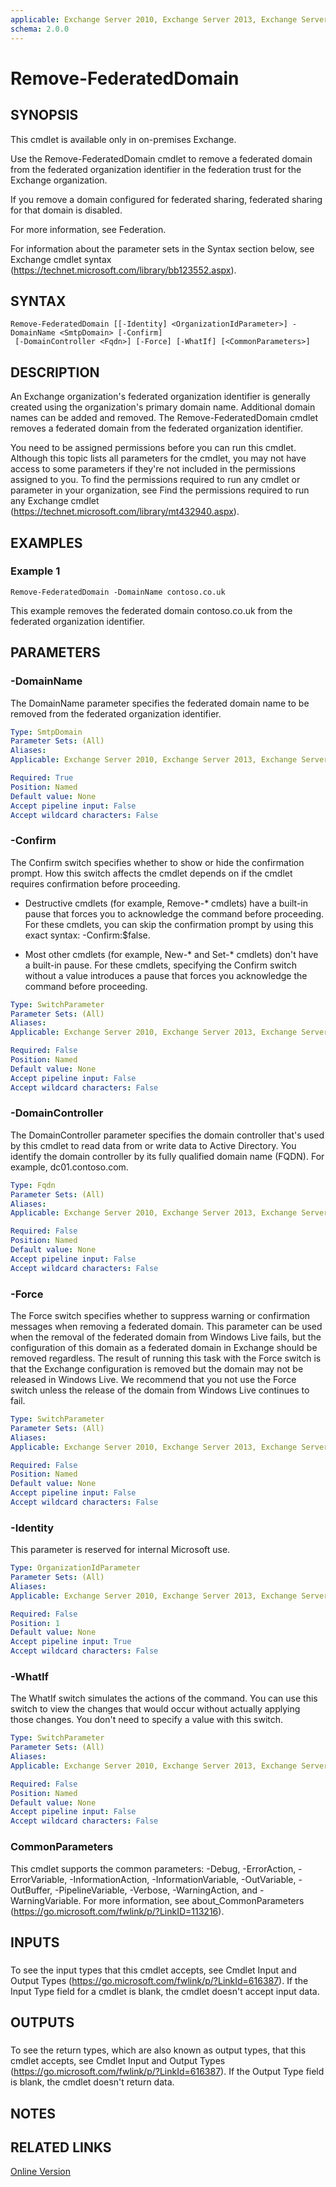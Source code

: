 ```yaml
---
applicable: Exchange Server 2010, Exchange Server 2013, Exchange Server 2016
schema: 2.0.0
---
```


# Remove-FederatedDomain

## SYNOPSIS
This cmdlet is available only in on-premises Exchange.

Use the Remove-FederatedDomain cmdlet to remove a federated domain from the federated organization identifier in the federation trust for the Exchange organization.

If you remove a domain configured for federated sharing, federated sharing for that domain is disabled.

For more information, see Federation.

For information about the parameter sets in the Syntax section below, see Exchange cmdlet syntax (https://technet.microsoft.com/library/bb123552.aspx).

## SYNTAX

```
Remove-FederatedDomain [[-Identity] <OrganizationIdParameter>] -DomainName <SmtpDomain> [-Confirm]
 [-DomainController <Fqdn>] [-Force] [-WhatIf] [<CommonParameters>]
```

## DESCRIPTION
An Exchange organization's federated organization identifier is generally created using the organization's primary domain name. Additional domain names can be added and removed. The Remove-FederatedDomain cmdlet removes a federated domain from the federated organization identifier.

You need to be assigned permissions before you can run this cmdlet. Although this topic lists all parameters for the cmdlet, you may not have access to some parameters if they're not included in the permissions assigned to you. To find the permissions required to run any cmdlet or parameter in your organization, see Find the permissions required to run any Exchange cmdlet (https://technet.microsoft.com/library/mt432940.aspx).

## EXAMPLES

### Example 1
```
Remove-FederatedDomain -DomainName contoso.co.uk
```

This example removes the federated domain contoso.co.uk from the federated organization identifier.

## PARAMETERS

### -DomainName
The DomainName parameter specifies the federated domain name to be removed from the federated organization identifier.

```yaml
Type: SmtpDomain
Parameter Sets: (All)
Aliases:
Applicable: Exchange Server 2010, Exchange Server 2013, Exchange Server 2016

Required: True
Position: Named
Default value: None
Accept pipeline input: False
Accept wildcard characters: False
```

### -Confirm
The Confirm switch specifies whether to show or hide the confirmation prompt. How this switch affects the cmdlet depends on if the cmdlet requires confirmation before proceeding.

- Destructive cmdlets (for example, Remove-\* cmdlets) have a built-in pause that forces you to acknowledge the command before proceeding. For these cmdlets, you can skip the confirmation prompt by using this exact syntax: -Confirm:$false.

- Most other cmdlets (for example, New-\* and Set-\* cmdlets) don't have a built-in pause. For these cmdlets, specifying the Confirm switch without a value introduces a pause that forces you acknowledge the command before proceeding.

```yaml
Type: SwitchParameter
Parameter Sets: (All)
Aliases:
Applicable: Exchange Server 2010, Exchange Server 2013, Exchange Server 2016

Required: False
Position: Named
Default value: None
Accept pipeline input: False
Accept wildcard characters: False
```

### -DomainController
The DomainController parameter specifies the domain controller that's used by this cmdlet to read data from or write data to Active Directory. You identify the domain controller by its fully qualified domain name (FQDN). For example, dc01.contoso.com.

```yaml
Type: Fqdn
Parameter Sets: (All)
Aliases:
Applicable: Exchange Server 2010, Exchange Server 2013, Exchange Server 2016

Required: False
Position: Named
Default value: None
Accept pipeline input: False
Accept wildcard characters: False
```

### -Force
The Force switch specifies whether to suppress warning or confirmation messages when removing a federated domain. This parameter can be used when the removal of the federated domain from Windows Live fails, but the configuration of this domain as a federated domain in Exchange should be removed regardless. The result of running this task with the Force switch is that the Exchange configuration is removed but the domain may not be released in Windows Live. We recommend that you not use the Force switch unless the release of the domain from Windows Live continues to fail.

```yaml
Type: SwitchParameter
Parameter Sets: (All)
Aliases:
Applicable: Exchange Server 2010, Exchange Server 2013, Exchange Server 2016

Required: False
Position: Named
Default value: None
Accept pipeline input: False
Accept wildcard characters: False
```

### -Identity
This parameter is reserved for internal Microsoft use.

```yaml
Type: OrganizationIdParameter
Parameter Sets: (All)
Aliases:
Applicable: Exchange Server 2010, Exchange Server 2013, Exchange Server 2016

Required: False
Position: 1
Default value: None
Accept pipeline input: True
Accept wildcard characters: False
```

### -WhatIf
The WhatIf switch simulates the actions of the command. You can use this switch to view the changes that would occur without actually applying those changes. You don't need to specify a value with this switch.

```yaml
Type: SwitchParameter
Parameter Sets: (All)
Aliases:
Applicable: Exchange Server 2010, Exchange Server 2013, Exchange Server 2016

Required: False
Position: Named
Default value: None
Accept pipeline input: False
Accept wildcard characters: False
```

### CommonParameters
This cmdlet supports the common parameters: -Debug, -ErrorAction, -ErrorVariable, -InformationAction, -InformationVariable, -OutVariable, -OutBuffer, -PipelineVariable, -Verbose, -WarningAction, and -WarningVariable. For more information, see about_CommonParameters (https://go.microsoft.com/fwlink/p/?LinkID=113216).

## INPUTS

###  
To see the input types that this cmdlet accepts, see Cmdlet Input and Output Types (https://go.microsoft.com/fwlink/p/?LinkId=616387). If the Input Type field for a cmdlet is blank, the cmdlet doesn't accept input data.

## OUTPUTS

###  
To see the return types, which are also known as output types, that this cmdlet accepts, see Cmdlet Input and Output Types (https://go.microsoft.com/fwlink/p/?LinkId=616387). If the Output Type field is blank, the cmdlet doesn't return data.

## NOTES

## RELATED LINKS

[Online Version](https://technet.microsoft.com/library/8cd3096e-79ca-4af8-bfb2-48bb8cee5208.aspx)
